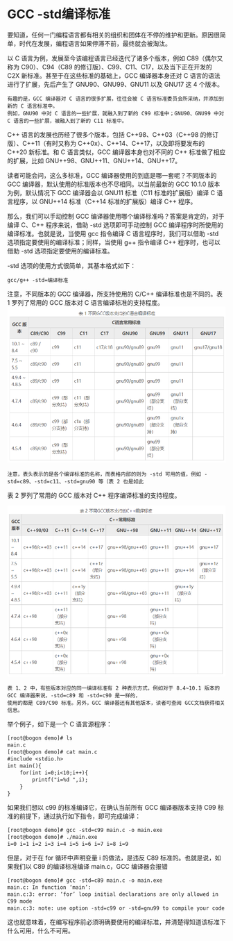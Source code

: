 # GCC -std编译标准

要知道，任何一门编程语言都有相关的组织和团体在不停的维护和更新。原因很简单，时代在发展，编程语言如果停滞不前，最终就会被淘汰。

以 C 语言为例，发展至今该编程语言已经迭代了诸多个版本，例如 C89（偶尔又称为 C90）、C94（C89 的修订版）、C99、C11、C17，以及当下正在开发的 C2X 新标准。甚至于在这些标准的基础上，GCC 编译器本身还对 C 语言的语法进行了扩展，先后产生了 GNU90、GNU99、GNU11 以及 GNU17 这 4 个版本。

```
有趣的是，GCC 编译器对 C 语言的很多扩展，往往会被 C 语言标准委员会所采纳，并添加到新的 C 语言标准中。
例如，GNU90 中对 C 语言的一些扩展，就融入到了新的 C99 标准中；GNU90、GNU99 中对 C 语言的一些扩展，被融入到了新的 C11 标准中。
```

C++ 语言的发展也历经了很多个版本，包括 C++98、C++03（C++98 的修订版）、C++11（有时又称为 C++0x）、C++14、C++17，以及即将要发布的 C++20 新标准。和 C 语言类似，GCC 编译器本身也对不同的 C++ 标准做了相应的扩展，比如 GNU++98、GNU++11、GNU++14、GNU++17。

读者可能会问，这么多标准，GCC 编译器使用的到底是哪一套呢？不同版本的 GCC 编译器，默认使用的标准版本也不尽相同。以当前最新的  GCC 10.1.0 版本为例，默认情况下 GCC 编译器会以 GNU11 标准（C11 标准的扩展版）编译 C 语言程序，以 GNU++14 标准（C++14 标准的扩展版）编译 C++ 程序。

那么，我们可以手动控制 GCC 编译器使用哪个编译标准吗？答案是肯定的，对于编译 C、C++ 程序来说，借助 -std 选项即可手动控制 GCC 编译程序时所使用的编译标准。也就是说，当使用 gcc 指令编译 C 语言程序时，我们可以借助 -std 选项指定要使用的编译标准；同样，当使用 g++ 指令编译 C++ 程序时，也可以借助 -std 选项指定要使用的编译标准。

-std 选项的使用方式很简单，其基本格式如下：
```
gcc/g++ -std=编译标准
```

注意，不同版本的 GCC 编译器，所支持使用的 C/C++ 编译标准也是不同的。表 1 罗列了常用的 GCC 版本对 C 语言编译标准的支持程度。
<img src="https://github.com/lowkeyway/Embedded/blob/master/Software/Compile/pic/%E4%B8%8D%E5%90%8CGCC%E7%89%88%E6%9C%AC%E6%94%AF%E6%8C%81%E7%9A%84C%E8%AF%AD%E8%A8%80%E7%BC%96%E8%AF%91%E6%A0%87%E5%87%86.png">

```
注意，表头表示的是各个编译标准的名称，而表格内部的则为 -std 可用的值，例如 -std=c89、-std=c11、-std=gnu90 等（表 2 也是如此
```

表 2 罗列了常用的 GCC 版本对 C++ 程序编译标准的支持程度。

<img src="https://github.com/lowkeyway/Embedded/blob/master/Software/Compile/pic/%E4%B8%8D%E5%90%8CGCC%E7%89%88%E6%9C%AC%E6%94%AF%E6%8C%81%E7%9A%84C%2B%2B%E8%AF%AD%E8%A8%80%E7%BC%96%E8%AF%91%E6%A0%87%E5%87%86.png">


```
表 1、2 中，有些版本对应的同一编译标准有 2 种表示方式，例如对于 8.4~10.1 版本的 GCC 编译器来说，-std=c89 和 -std=c90 是一样的，
使用的都是 C89/C90 标准。另外，GCC 编译器还有其他版本，读者可查阅 GCC文档获得相关信息。
```

举个例子，如下是一个 C 语言源程序：
```
[root@bogon demo]# ls
main.c
[root@bogon demo]# cat main.c
#include <stdio.h>
int main(){
    for(int i=0;i<10;i++){
        printf("i=%d ",i);
    }
}
```
如果我们想以 c99 的标准编译它，在确认当前所有 GCC 编译器版本支持 C99 标准的前提下，通过执行如下指令，即可完成编译：
```
[root@bogon demo]# gcc -std=c99 main.c -o main.exe
[root@bogon demo]# ./main.exe
i=0 i=1 i=2 i=3 i=4 i=5 i=6 i=7 i=8 i=9
```
但是，对于在 for 循环中声明变量 i 的做法，是违反 C89 标准的。也就是说，如果我们以 C89 的编译标准编译 main.c，GCC 编译器会报错

```
[root@bogon demo]# gcc -std=c89 main.c -o main.exe
main.c: In function ‘main’:
main.c:3: error: ‘for’ loop initial declarations are only allowed in C99 mode
main.c:3: note: use option -std=c99 or -std=gnu99 to compile your code
```

这也就意味着，在编写程序前必须明确要使用的编译标准，并清楚得知道该标准下什么可用，什么不可用。

